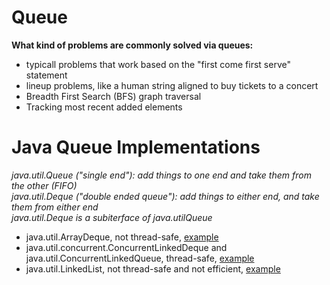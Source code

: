 # Queue

**What kind of problems are commonly solved via queues:**

- typicall problems that work based on the "first come first serve" statement
- lineup problems, like a human string aligned to buy tickets to a concert
- Breadth First Search (BFS) graph traversal
- Tracking most recent added elements

# Java Queue Implementations

*java.util.Queue ("single end"): add things to one end and take them from the other (FIFO)*\
*java.util.Deque ("double ended queue"): add things to either end, and take them from either end*\
*java.util.Deque is a subiterface of java.utilQueue*

- java.util.ArrayDeque, not thread-safe, [example](https://github.com/AnghelLeonard/Data-Structures/tree/master/queue/QueueViaArrayDeque)
- java.util.concurrent.ConcurrentLinkedDeque and java.util.ConcurrentLinkedQueue, thread-safe, [example](https://github.com/AnghelLeonard/Data-Structures/tree/master/queue/QueueViaConcurrentLinkedDeque)
- java.util.LinkedList, not thread-safe and not efficient, [example](https://github.com/AnghelLeonard/Data-Structures/tree/master/queue/QueueViaLinkedList)


